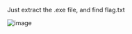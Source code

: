 Just extract the .exe file, and find flag.txt

![image](https://github.com/kuqadk3/CTF-and-Learning/blob/master/ISITDTU%20CTF/Embedding/flag.png)

